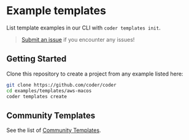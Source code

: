 # Example templates

List template examples in our CLI with `coder templates init`.

> [Submit an issue](https://github.com/coder/coder/issues/new) if you encounter any issues!

## Getting Started

Clone this repository to create a project from any example listed here:

```sh
git clone https://github.com/coder/coder
cd examples/templates/aws-macos
coder templates create
```

## Community Templates

See the list of [Community Templates](./community-templates.md).
